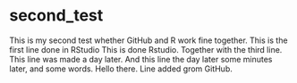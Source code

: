 # second_test
This is my second test whether GitHub and R work fine together.
This is the first line done in RStudio
This is done Rstudio.
Together with the third line.
This line was made a day later.
And this line the day later some minutes later, and some words.
Hello there.
Line added grom GitHub.
